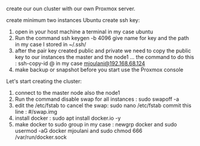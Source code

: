 create our oun cluster with our own Proxmox server.

create minimum two instances Ubuntu
create ssh key:
1. open in your host machine a terminal     in my case ubuntu
2. Run the command ssh keygen -b 4096 give name for key and the path in my case I stored in ~/.ssh/
3. after the pair key created public and private we need to copy the public key to our instances the master and the node1 ... the command to do this : ssh-copy-id <instances name>@<the ip for the instances> in my case mjoulani@192.168.68.124
4. make backup or snapshot before you start use the Proxmox console  

Let's start creating the cluster:
1. connect to the master node also the node1
2. Run the command disable swap for all instances : sudo swapoff -a 
3. edit the /etc/fstab to cancel the swap: sudo nano /etc/fstab 
commit this line : #/swap.img
4. install docker : sudo apt  install docker.io  -y
5. make docker to sudo group in my case : newgrp docker and sudo usermod -aG docker mjoulani and sudo chmod 666 /var/run/docker.sock




